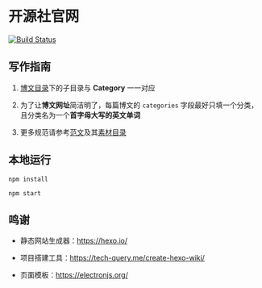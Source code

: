# 开源社官网

[![Build Status](https://travis-ci.org/kaiyuanshe/kaiyuanshe.svg?branch=hexo)](https://travis-ci.org/kaiyuanshe/kaiyuanshe)

## 写作指南

1.  [博文目录](source/_post/)下的子目录与 **Category** 一一对应

2.  为了让**博文网址**简洁明了，每篇博文的 `categories` 字段最好只填一个分类，且分类名为一个**首字母大写的英文单词**

3.  更多规范请参考[范文][1]及其[素材目录](source/_posts/International/Codeheat-Open-source-competition/)

## 本地运行

```Shell
npm install

npm start
```

## 鸣谢

- 静态网站生成器：https://hexo.io/

- 项目搭建工具：https://tech-query.me/create-hexo-wiki/

- 页面模板：https://electronjs.org/

 [1]: https://raw.githubusercontent.com/kaiyuanshe/kaiyuanshe/hexo/source/_posts/International/Codeheat-Open-source-competition.md
 
